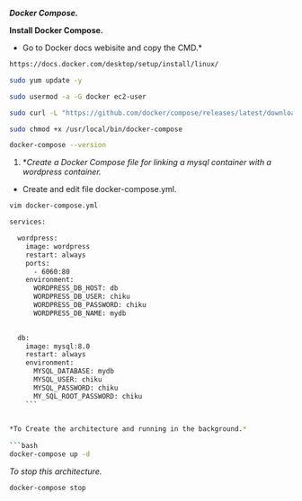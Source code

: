 ***Docker Compose.***

**Install Docker Compose.**

* Go to Docker docs webisite and copy the CMD.*

```bash
https://docs.docker.com/desktop/setup/install/linux/
```

```bash
sudo yum update -y
```

```bash
sudo usermod -a -G docker ec2-user
```

```bash
sudo curl -L "https://github.com/docker/compose/releases/latest/download/docker-compose-$(uname -s)-$(uname -m)" -o /usr/local/bin/docker-compose
```

```bash
sudo chmod +x /usr/local/bin/docker-compose
```

```bash
docker-compose --version
```

1.  **Create a Docker Compose file for linking a mysql container with a wordpress container.*

* Create and edit file docker-compose.yml.

```bash 
vim docker-compose.yml
```

```bash
services:

  wordpress:
    image: wordpress
    restart: always
    ports:
      - 6060:80
    environment:
      WORDPRESS_DB_HOST: db
      WORDPRESS_DB_USER: chiku
      WORDPRESS_DB_PASSWORD: chiku
      WORDPRESS_DB_NAME: mydb
    

  db:
    image: mysql:8.0
    restart: always
    environment:
      MYSQL_DATABASE: mydb
      MYSQL_USER: chiku
      MYSQL_PASSWORD: chiku
      MY_SQL_ROOT_PASSWORD: chiku
    ```
	

*To Create the architecture and running in the background.*
	
```bash
docker-compose up -d 
```
	
*To stop this architecture.*

```
docker-compose stop
```


	
